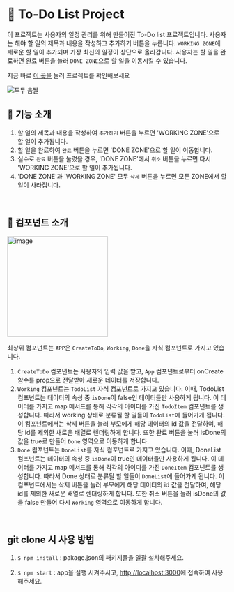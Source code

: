 # 📌 To-Do List Project
이 프로젝트는 사용자의 일정 관리를 위해 만들어진 To-Do list 프로젝트입니다. 사용자는 해야 할 일의 제목과 내용을 작성하고 추가하기 버튼을 누릅니다. `WORKING ZONE`에 새로운 할 일이 추가되며 가장 최신의 일정이 상단으로 올라갑니다. 사용자는 할 일을 완료하면 완료 버튼을 눌러 `DONE ZONE`으로 할 일을 이동시킬 수 있습니다. 

지금 바로 [이 곳을](https://react-to-do-dusky.vercel.app/) 눌러 프로젝트를 확인해보세요

![투두 움짤](https://user-images.githubusercontent.com/93499095/232104960-404c6672-9072-4094-963f-65fe7305dc22.gif)


## 👀 기능 소개
1. 할 일의 제목과 내용을 작성하여 `추가하기` 버튼을 누르면 'WORKING ZONE'으로 할 일이 추가됩니다.
2. 할 일을 완료하여 `완료` 버튼을 누르면 'DONE ZONE'으로 할 일이 이동합니다.
3. 실수로 `완료` 버튼을 눌렀을 경우, 'DONE ZONE'에서 `취소` 버튼을 누르면 다시 'WORKING ZONE'으로 할 일이 추가됩니다.
4. 'DONE ZONE'과 'WORKING ZONE' 모두 `삭제` 버튼을 누르면 모든 ZONE에서 할 일이 사라집니다.

<br>

## 📘 컴포넌트 소개

<img width="231" alt="image" src="https://user-images.githubusercontent.com/93499095/232193436-d032c723-3ac8-42ba-b684-4ef519fc1057.png">

최상위 컴포넌트는 `APP`은 `CreateToDo`, `Working`, `Done`을 자식 컴포넌트로 가지고 있습니다.
1. `CreateToDo` 컴포넌트는 사용자의 입력 값을 받고, `App` 컴포넌트로부터 onCreate 함수를 prop으로 전달받아 새로운 데이터를 저장합니다.
2. `Working` 컴포넌트는 `TodoList` 자식 컴포넌트로 가지고 있습니다. 이때, TodoList 컴포넌트는 데이터의 속성 중 `isDone`이 false인 데이터들만 사용하게 됩니다. 이 데이터를 가지고 map 메서드를 통해 각각의 아이디를 가진 `TodoItem` 컴포넌트를 생성합니다. 따라서 working 상태로 분류될 할 일들이 `TodoList`에 들어가게 됩니다. 이 컴포넌트에서는 삭제 버튼을 눌러 부모에게 해당 데이터의 id 값을 전달하여, 해당 id를 제외한 새로운 배열로 렌더링하게 합니다. 또한 완료 버튼을 눌러 isDone의 값을 true로 만들어 `Done` 영역으로 이동하게 합니다.
3. `Done` 컴포넌트는 `DoneList`를 자식 컴포넌트로 가지고 있습니다. 이때, DoneList 컴포넌트는 데이터의 속성 중 `isDone`이 true인 데이터들만 사용하게 됩니다. 이 데이터를 가지고 map 메서드를 통해 각각의 아이디를 가진 `DoneItem` 컴포넌트를 생성합니다. 따라서 Done 상태로 분류될 할 일들이 `DoneList`에 들어가게 됩니다. 이 컴포넌트에서는 삭제 버튼을 눌러 부모에게 해당 데이터의 id 값을 전달하여, 해당 id를 제외한 새로운 배열로 렌더링하게 합니다. 또한 취소 버튼을 눌러 isDone의 값을 false 만들어 다시 `Working` 영역으로 이동하게 합니다.


<br>

## git clone 시 사용 방법
1. `$ npm install` : pakage.json의 패키지들을 일괄 설치해주세요.

2. `$ npm start` : app을 실행 시켜주시고, [http://localhost:3000](http://localhost:3000)에 접속하여 사용해주세요.
